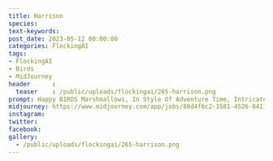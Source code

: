 ```yaml
---
title: Harrison
species: 
text-keywords: 
post_date: 2023-05-12 00:00:00
categories: FlockingAI
tags:
- FlockingAI
- Birds
- MidJourney 
header      :
  teaser    : /public/uploads/flockingai/265-harrison.png
prompt: Happy BIRDS Marshmallows, In Style Of Adventure Time, Intricate Detail, Concept Art
midjourney: https://www.midjourney.com/app/jobs/88d4f6c2-3581-4526-8411-90b8ede663b7
instagram: 
twitter: 
facebook: 
gallery: 
  - /public/uploads/flockingai/265-harrison.png
---
```


